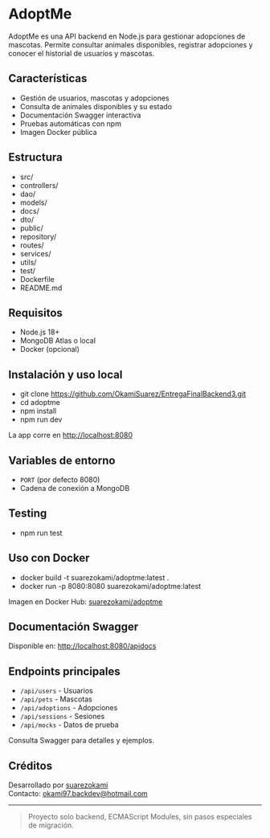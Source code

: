 
# AdoptMe

AdoptMe es una API backend en Node.js para gestionar adopciones de mascotas. Permite consultar animales disponibles, registrar adopciones y conocer el historial de usuarios y mascotas.

## Características

- Gestión de usuarios, mascotas y adopciones
- Consulta de animales disponibles y su estado
- Documentación Swagger interactiva
- Pruebas automáticas con npm
- Imagen Docker pública

## Estructura

- src/
- controllers/
- dao/
- models/
- docs/
- dto/
- public/
- repository/
- routes/
- services/
- utils/
- test/
- Dockerfile
- README.md



## Requisitos

- Node.js 18+
- MongoDB Atlas o local
- Docker (opcional)

## Instalación y uso local

- git clone https://github.com/OkamiSuarez/EntregaFinalBackend3.git
- cd adoptme
- npm install
- npm run dev


La app corre en [http://localhost:8080](http://localhost:8080)

## Variables de entorno

- `PORT` (por defecto 8080)
- Cadena de conexión a MongoDB 

## Testing

- npm run test

## Uso con Docker

- docker build -t suarezokami/adoptme:latest .
- docker run -p 8080:8080 suarezokami/adoptme:latest

Imagen en Docker Hub: [suarezokami/adoptme](https://hub.docker.com/repositories/suarezokami)

## Documentación Swagger

Disponible en: [http://localhost:8080/apidocs](http://localhost:8080/apidocs)

## Endpoints principales

- `/api/users` - Usuarios
- `/api/pets` - Mascotas
- `/api/adoptions` - Adopciones
- `/api/sessions` - Sesiones
- `/api/mocks` - Datos de prueba

Consulta Swagger para detalles y ejemplos.

## Créditos

Desarrollado por [suarezokami](https://hub.docker.com/repositories/suarezokami)  
Contacto: okami97.backdev@hotmail.com

---

> Proyecto solo backend, ECMAScript Modules, sin pasos especiales de migración.